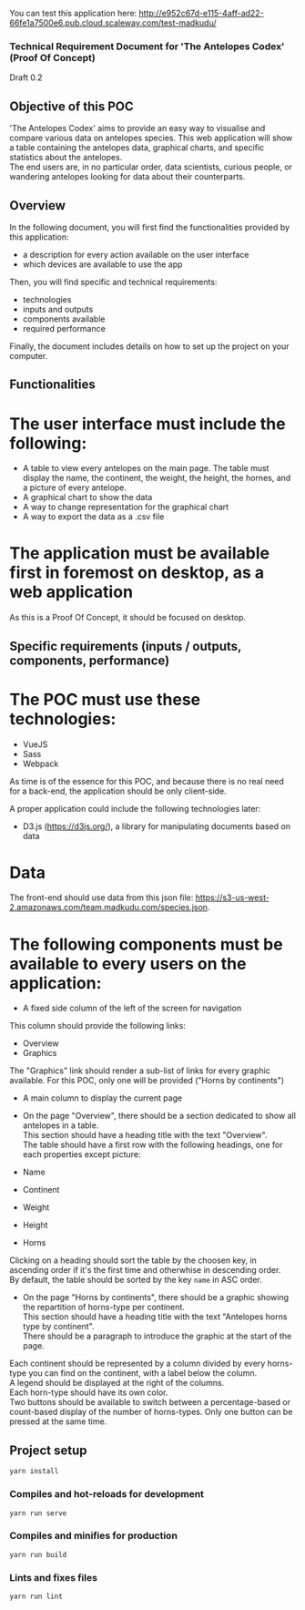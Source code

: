 You can test this application here: http://e952c67d-e115-4aff-ad22-66fe1a7500e6.pub.cloud.scaleway.com/test-madkudu/

### Technical Requirement Document for 'The Antelopes Codex' (Proof Of Concept)
Draft 0.2

## Objective of this POC

'The Antelopes Codex' aims to provide an easy way to visualise and compare various data on antelopes species. This web application will show a table containing the antelopes data, graphical charts, and specific statistics about the antelopes.  
The end users are, in no particular order, data scientists, curious people, or wandering antelopes looking for data about their counterparts.

## Overview

In the following document, you will first find the functionalities provided by this application:  
- a description for every action available on the user interface  
- which devices are available to use the app  

Then, you will find specific and technical requirements:  
- technologies  
- inputs and outputs  
- components available  
- required performance  

Finally, the document includes details on how to set up the project on your computer.

## Functionalities

# The user interface must include the following:  

- A table to view every antelopes on the main page. The table must display the name, the continent, the weight, the height, the hornes, and a picture of every antelope.
- A graphical chart to show the data
- A way to change representation for the graphical chart  
- A way to export the data as a .csv file

# The application must be available first in foremost on desktop, as a web application  

As this is a Proof Of Concept, it should be focused on desktop.

## Specific requirements (inputs / outputs, components, performance)  

# The POC must use these technologies:

- VueJS  
- Sass  
- Webpack  

As time is of the essence for this POC, and because there is no real need for a back-end, the application should be only client-side.  

A proper application could include the following technologies later:  
- D3.js (https://d3js.org/), a library for manipulating documents based on data  

# Data

The front-end should use data from this json file: https://s3-us-west-2.amazonaws.com/team.madkudu.com/species.json.

# The following components must be available to every users on the application:  

- A fixed side column of the left of the screen for navigation

This column should provide the following links:  
- Overview  
- Graphics  

The "Graphics" link should render a sub-list of links for every graphic available. For this POC, only one will be provided ("Horns by continents")

- A main column to display the current page

- On the page "Overview", there should be a section dedicated to show all antelopes in a table.  
This section should have a heading title with the text "Overview".  
The table should have a first row with the following headings, one for each properties except picture:  

- Name  
- Continent  
- Weight  
- Height  
- Horns  

Clicking on a heading should sort the table by the choosen key, in ascending order if it's the first time and otherwhise in descending order.  
By default, the table should be sorted by the key `name` in ASC order.  

- On the page "Horns by continents", there should be a graphic showing the repartition of horns-type per continent.  
This section should have a heading title with the text "Antelopes horns type by continent".  
There should be a paragraph to introduce the graphic at the start of the page.  

Each continent should be represented by a column divided by every horns-type you can find on the continent, with a label below the column.  
A legend should be displayed at the right of the columns.  
Each horn-type should have its own color.  
Two buttons should be available to switch between a percentage-based or count-based display of the number of horns-types. Only one button can be pressed at the same time.  

## Project setup
```
yarn install
```

### Compiles and hot-reloads for development
```
yarn run serve
```

### Compiles and minifies for production
```
yarn run build
```

### Lints and fixes files
```
yarn run lint
```
